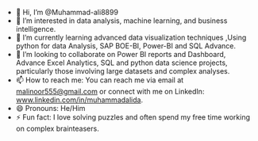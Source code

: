 - 👋 Hi, I’m @Muhammad-ali8899
- 👀 I’m interested in data analysis, machine learning, and business intelligence.
- 🌱 I’m currently learning advanced data visualization techniques ,Using python for data Analysis, SAP BOE-BI, Power-BI and SQL Advance.
- 💞️ I’m looking to collaborate on Power BI reports and Dashboard, Advance Excel Analytics, SQL and python data science projects, particularly those involving large datasets and complex analyses.
- 📫 How to reach me: You can reach me via email at malinoor555@gmail.com or connect with me on LinkedIn: www.linkedin.com/in/muhammadalida.
- 😄 Pronouns: He/Him
- ⚡ Fun fact: I love solving puzzles and often spend my free time working on complex brainteasers.

<!---
Muhammad-ali8899/Muhammad-ali8899 is a ✨ special ✨ repository because its `README.md` (this file) appears on your GitHub profile.
You can click the Preview link to take a look at your changes.
--->

